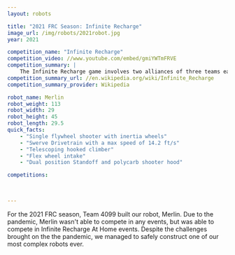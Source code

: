 ```yaml
---
layout: robots

title: "2021 FRC Season: Infinite Recharge"
image_url: /img/robots/2021robot.jpg
year: 2021

competition_name: "Infinite Recharge"
competition_video: //www.youtube.com/embed/gmiYWTmFRVE
competition_summary: |
    The Infinite Recharge game involves two alliances of three teams each, with each team controlling a robot and performing specific tasks on a field to score points. The game centers around a futuristic city theme involving two alliances consisting of three teams each competing to perform various tasks, including shooting foam balls known as Power Cells into high and low goals to activate a Shield Generator, manipulating a Control Panel to activate this shield, and returning to the Shield Generator to park or climb at the end of the match. The objective is to energize and activate the shield before the match ends and asteroids strike FIRST City, a futuristic city modeled after Star Wars.
competition_summary_url: //en.wikipedia.org/wiki/Infinite_Recharge
competition_summary_provider: Wikipedia

robot_name: Merlin
robot_weight: 113
robot_width: 29
robot_height: 45
robot_length: 29.5
quick_facts:
    - "Single flywheel shooter with inertia wheels"
    - "Swerve Drivetrain with a max speed of 14.2 ft/s"
    - "Telescoping hooked climber"
    - "Flex wheel intake"
    - "Dual position Standoff and polycarb shooter hood"

competitions:
    
    

---
```


For the 2021 FRC season, Team 4099 built our robot, Merlin. Due to the pandemic, Merlin wasn't able to compete in any events, but was able to compete in Infinite Recharge At Home events. Despite the challenges brought on the the pandemic, we managed to safely construct one of our most complex robots ever. 
